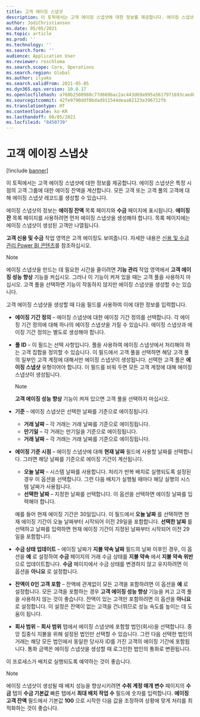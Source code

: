 ```yaml
---
title: 고객 에이징 스냅샷
description: 이 토픽에서는 고객 에이징 스냅샷에 대한 정보를 제공합니다. 에이징 스냅샷은 특정 시점의 고객 그룹에 대한 에이징 잔액을 계산합니다.
author: JodiChristiansen
ms.date: 05/05/2021
ms.topic: article
ms.prod: ''
ms.technology: ''
ms.search.form: ''
audience: Application User
ms.reviewer: roschloma
ms.search.scope: Core, Operations
ms.search.region: Global
ms.author: ilyako
ms.search.validFrom: 2021-05-05
ms.dyn365.ops.version: 10.0.17
ms.openlocfilehash: a768b2508988c77d669bac2ac443d69a995a5617971693caed8e0563a146f853
ms.sourcegitcommit: 42fe9790ddf0bdad911544deaa82123a396712fb
ms.translationtype: HT
ms.contentlocale: ko-KR
ms.lasthandoff: 08/05/2021
ms.locfileid: "8450739"
---
```

# <a name="customer-aging-snapshots"></a>고객 에이징 스냅샷

[!include [banner](../includes/banner.md)]

이 토픽에서는 고객 에이징 스냅샷에 대한 정보를 제공합니다. 에이징 스냅샷은 특정 시점의 고객 그룹에 대한 에이징 잔액을 계산합니다. 모든 고객 또는 고객 풀의 고객에 대해 에이징 스냅샷 레코드를 생성할 수 있습니다.

에이징 스냅샷의 정보는 **에이징 잔액** 목록 페이지와 **수금** 페이지에 표시됩니다. **에이징 잔** 목록 페이지를 사용하려면 먼저 에이징 스냅샷을 생성해야 합니다. 목록 페이지에는 에이징 스냅샷이 생성된 고객만 나열됩니다.

**고객 신용 및 수금** 작업 영역은 고객 에이징도 보여줍니다. 자세한 내용은 [신용 및 수금 관리 Power BI 콘텐츠](credit-collections-power-bi.md)를 참조하십시오.

> [!NOTE]
> 에이징 스냅샷을 만드는 데 필요한 시간을 줄이려면 **기능 관리** 작업 영역에서 **고객 에이징 성능 향상** 기능을 켜십시오. 그러나 이 기능이 켜져 있을 때는 고객 풀을 사용하지 마십시오. 고객 풀을 선택하면 기능이 작동하지 않지만 에이징 스냅샷을 생성할 수는 있습니다.

고객 에이징 스냅샷을 생성할 때 다음 필드를 사용하여 이에 대한 정보를 입력합니다.

- **에이징 기간 정의** – 에이징 스냅샷에 대한 에이징 기간 정의를 선택합니다. 각 에이징 기간 정의에 대해 하나의 에이징 스냅샷을 가질 수 있습니다. 에이징 스냅샷과 에이징 기간 정의는 별도로 생성해야 합니다.
- **풀 ID** – 이 필드는 선택 사항입니다. 풀을 사용하여 에이징 스냅샷에서 처리해야 하는 고객 집합을 정의할 수 있습니다. 이 필드에서 고객 풀을 선택하면 해당 고객 풀의 일부인 고객 계정에 대해서만 에이징 스냅샷이 생성됩니다. 선택한 고객 풀은 **에이징 스냅샷** 유형이어야 합니다. 이 필드를 비워 두면 모든 고객 계정에 대해 에이징 스냅샷이 생성됩니다.

    > [!NOTE]
    > **고객 에이징 성능 향상** 기능이 켜져 있으면 고객 풀을 선택하지 마십시오.

- **기준** – 에이징 스냅샷은 선택한 날짜를 기준으로 에이징됩니다.

    - **거래 날짜** – 각 거래는 거래 날짜를 기준으로 에이징됩니다.
    - **만기일** – 각 거래는 만기일을 기준으로 에이징됩니다.
    - **거래 날짜** – 각 거래는 거래 날짜를 기준으로 에이징됩니다.

- **에이징 기준 시점** – 에이징 스냅샷에 대해 **현재 날짜** 필드에 사용할 날짜를 선택합니다. 그러면 해당 날짜를 기준으로 에이징 기간이 계산됩니다. 

    - **오늘 날짜** – 시스템 날짜를 사용합니다. 처리가 반복 배치로 실행되도록 설정된 경우 이 옵션을 선택합니다. 그런 다음 배치가 실행될 때마다 해당 실행의 시스템 날짜가 사용됩니다.
    - **선택한 날짜** – 지정한 날짜를 선택합니다. 이 옵션을 선택하면 에이징 날짜를 입력해야 합니다.

    예를 들어 현재 에이징 기간은 30일입니다. 이 필드에서 **오늘 날짜** 를 선택하면 현재 에이징 기간이 오늘 날짜부터 시작되어 이전 29일을 포함합니다. **선택한 날짜** 를 선택하고 날짜를 입력하면 현재 에이징 기간이 지정된 날짜부터 시작되어 이전 29일을 포함합니다.

- **수금 상태 업데이트** – 에이징 날짜가 **지불 약속 날짜** 필드의 날짜 이후인 경우, 이 옵션을 **예** 로 설정하여 **수금** 페이지의 거래 수금 상태를 **지불 약속** 에서 **지불 약속 위반** 으로 업데이트합니다. **수금** 페이지에서 수금 상태를 변경하지 않고 유지하려면 이 옵션을 **아니요** 로 설정합니다.
- **잔액이 0인 고객 포함** – 잔액에 관계없이 모든 고객을 포함하려면 이 옵션을 **예** 로 설정합니다. 모든 고객을 포함하는 경우 **고객 에이징 성능 향상** 기능을 켜고 고객 풀을 사용하지 않는 것이 좋습니다. 잔액이 있는 고객만 포함하려면 이 옵션을 **아니요** 로 설정합니다. 이 설정은 잔액이 없는 고객을 건너뛰므로 성능 속도를 높이는 데 도움이 됩니다.
- **회사 범위** – **회사 범위** 탭에서 에이징 스냅샷에 포함할 법인(회사)을 선택합니다. 중앙 집중식 지불을 위해 설정된 법인만 선택할 수 있습니다. 그런 다음 선택한 법인의 거래는 해당 모든 법인에서 동일한 당사자 ID를 가진 고객의 에이징 기간에 포함됩니다. 통화 금액은 에이징 스냅샷을 생성할 때 로그인한 법인의 통화로 변환됩니다.

이 프로세스가 배치로 실행되도록 예약하는 것이 좋습니다.

> [!NOTE]
> 에이징 스냅샷이 생성될 때 배치 성능을 향상시키려면 **수취 계정 매개 변수** 페이지의 **수금** 탭의 **수금 기본값** 빠른 탭에서 **최대 배치 작업 수** 필드에 숫자를 입력합니다. **에이징 고객 잔액** 필드에서 기본값 **100** 으로 시작한 다음 값을 조정하여 상황에 맞게 처리를 최적화하는 것이 좋습니다.

